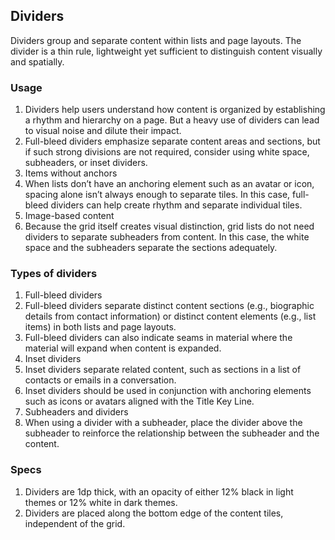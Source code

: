 ## Dividers
Dividers group and separate content within lists and page layouts. The divider is a thin rule, lightweight yet sufficient to distinguish content visually and spatially.

### Usage
1. Dividers help users understand how content is organized by establishing a rhythm and hierarchy on a page. But a heavy use of dividers can lead to visual noise and dilute their impact.
2. Full-bleed dividers emphasize separate content areas and sections, but if such strong divisions are not required, consider using white space, subheaders, or inset dividers.
3. Items without anchors
  1. When lists don’t have an anchoring element such as an avatar or icon, spacing alone isn’t always enough to separate tiles. In this case, full-bleed dividers can help create rhythm and separate individual tiles.
4. Image-based content
  1. Because the grid itself creates visual distinction, grid lists do not need dividers to separate subheaders from content. In this case, the white space and the subheaders separate the sections adequately.

### Types of dividers
1. Full-bleed dividers
  1. Full-bleed dividers separate distinct content sections (e.g., biographic details from contact information) or distinct content elements (e.g., list items) in both lists and page layouts.
  2. Full-bleed dividers can also indicate seams in material where the material will expand when content is expanded.
2. Inset dividers
  1. Inset dividers separate related content, such as sections in a list of contacts or emails in a conversation.
  2. Inset dividers should be used in conjunction with anchoring elements such as icons or avatars aligned with the Title Key Line.
3. Subheaders and dividers
  1. When using a divider with a subheader, place the divider above the subheader to reinforce the relationship between the subheader and the content.
  
### Specs
1. Dividers are 1dp thick, with an opacity of either 12% black in light themes or 12% white in dark themes.
2. Dividers are placed along the bottom edge of the content tiles, independent of the grid.
